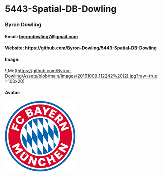 # 5443-Spatial-DB-Dowling
### Byron Dowling
#### Email: byrondowling7@gmail.com
#### Website: https://github.com/Byron-Dowling/5443-Spatial-DB-Dowling
#### Image:
![Me](https://github.com/Byron-Dowling/Assets/blob/main/Images/20161009_112242%20(2).jpg?raw=true =100x20)
#### Avatar:
![Bayern](https://github.com/Byron-Dowling/Assets/blob/main/Images/download.png?raw=true)
